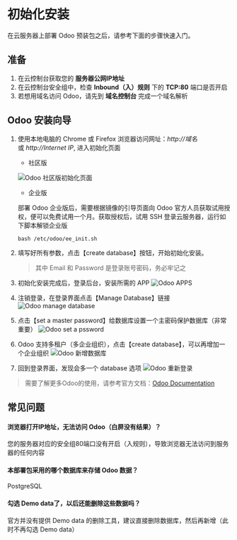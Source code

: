 # 初始化安装

在云服务器上部署 Odoo 预装包之后，请参考下面的步骤快速入门。

## 准备

1. 在云控制台获取您的 **服务器公网IP地址** 
2. 在云控制台安全组中，检查 **Inbound（入）规则** 下的 **TCP:80** 端口是否开启
3. 若想用域名访问 Odoo，请先到 **域名控制台** 完成一个域名解析

## Odoo 安装向导

1. 使用本地电脑的 Chrome 或 Firefox 浏览器访问网址：*http://域名* 或 *http://Internet IP*, 进入初始化页面
   
   * 社区版

   ![Odoo 社区版初始化页面](https://libs.websoft9.com/Websoft9/DocsPicture/en/odoo/odoo-startcreatedb-websoft9.png)

   * 企业版
   
   部署 Odoo 企业版后，需要根据镜像的引导页面向 Odoo 官方人员获取试用授权，便可以免费试用一个月。获取授权后，试用 SSH 登录云服务器，运行如下脚本解锁企业版
   ```
   bash /etc/odoo/ee_init.sh
   ```

2. 填写好所有参数，点击【create database】按钮，开始初始化安装。
   > 其中 Email 和 Password 是登录账号密码，务必牢记之

3. 初始化安装完成后，登录后台，安装所需的 APP
  ![Odoo APPS](https://libs.websoft9.com/Websoft9/DocsPicture/en/odoo/odoo-consoleui-websoft9.png)

4. 注销登录，在登录界面点击【Manage Database】链接  
  ![Odoo manage database](https://libs.websoft9.com/Websoft9/DocsPicture/en/odoo/odoo-loginpage-websoft9.png)

5. 点击【set a master password】给数据库设置一个主密码保护数据库（非常重要）
  ![Odoo set a pssword](https://libs.websoft9.com/Websoft9/DocsPicture/en/odoo/odoo-setmasterpw-websoft9.png)

6. Odoo 支持多租户（多企业组织），点击【create database】，可以再增加一个企业组织
  ![Odoo 新增数据库](https://libs.websoft9.com/Websoft9/DocsPicture/en/odoo/odoo-multidb-websoft9.png)

7. 回到登录界面，发现会多一个 database 选项
  ![Odoo 重新登录](https://libs.websoft9.com/Websoft9/DocsPicture/en/odoo/odoo-multidblogin-websoft9.png)


> 需要了解更多Odoo的使用，请参考官方文档：[Odoo Documentation](https://www.odoo.com/documentation/master/index.html)

## 常见问题

#### 浏览器打开IP地址，无法访问 Odoo（白屏没有结果）？

您的服务器对应的安全组80端口没有开启（入规则），导致浏览器无法访问到服务器的任何内容

#### 本部署包采用的哪个数据库来存储 Odoo 数据？

PostgreSQL

#### 勾选 Demo data了，以后还能删除这些数据吗？

官方并没有提供 Demo data 的删除工具，建议直接删除数据库，然后再新增（此时不再勾选 Demo data）
